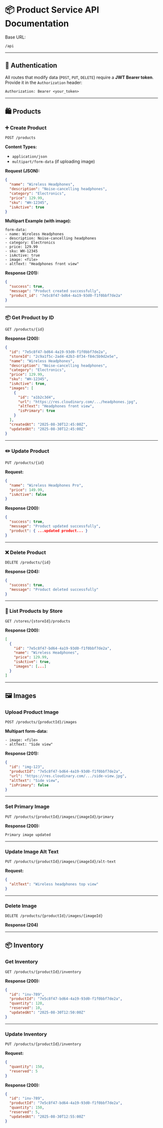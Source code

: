 # 📦 Product Service API Documentation

Base URL:

```
/api
```

---

## 🔑 Authentication

All routes that modify data (`POST`, `PUT`, `DELETE`) require a **JWT Bearer token**.
Provide it in the `Authorization` header:

```
Authorization: Bearer <your_token>
```

---

## 🛍️ Products

### ➕ Create Product

`POST /products`

**Content Types:**

- `application/json`
- `multipart/form-data` (if uploading image)

**Request (JSON):**

```json
{
  "name": "Wireless Headphones",
  "description": "Noise-cancelling headphones",
  "category": "Electronics",
  "price": 129.99,
  "sku": "WH-12345",
  "isActive": true
}
```

**Multipart Example (with image):**

```
form-data:
- name: Wireless Headphones
- description: Noise-cancelling headphones
- category: Electronics
- price: 129.99
- sku: WH-12345
- isActive: true
- image: <file>
- altText: "Headphones front view"
```

**Response (201):**

```json
{
  "success": true,
  "message": "Product created successfully",
  "product_id": "7e5c8f47-bd64-4a19-93d0-f1f0bbf7de2a"
}
```

---

### 📦 Get Product by ID

`GET /products/{id}`

**Response (200):**

```json
{
  "id": "7e5c8f47-bd64-4a19-93d0-f1f0bbf7de2a",
  "storeId": "2c9a1f5c-2ad4-42b3-8f34-f84c5b9d2e5e",
  "name": "Wireless Headphones",
  "description": "Noise-cancelling headphones",
  "category": "Electronics",
  "price": 129.99,
  "sku": "WH-12345",
  "isActive": true,
  "images": [
    {
      "id": "a1b2c3d4",
      "url": "https://res.cloudinary.com/.../headphones.jpg",
      "altText": "Headphones front view",
      "isPrimary": true
    }
  ],
  "createdAt": "2025-08-30T12:45:00Z",
  "updatedAt": "2025-08-30T12:45:00Z"
}
```

---

### ✏️ Update Product

`PUT /products/{id}`

**Request:**

```json
{
  "name": "Wireless Headphones Pro",
  "price": 149.99,
  "isActive": false
}
```

**Response (200):**

```json
{
  "success": true,
  "message": "Product updated successfully",
  "product": { ...updated product... }
}
```

---

### ❌ Delete Product

`DELETE /products/{id}`

**Response (204):**

```json
{
  "success": true,
  "message": "Product deleted successfully"
}
```

---

### 📑 List Products by Store

`GET /stores/{storeId}/products`

**Response (200):**

```json
[
  {
    "id": "7e5c8f47-bd64-4a19-93d0-f1f0bbf7de2a",
    "name": "Wireless Headphones",
    "price": 129.99,
    "isActive": true,
    "images": [...]
  }
]
```

---

## 🖼️ Images

### Upload Product Image

`POST /products/{productId}/images`

**Multipart form-data:**

```
- image: <file>
- altText: "Side view"
```

**Response (201):**

```json
{
  "id": "img-123",
  "productId": "7e5c8f47-bd64-4a19-93d0-f1f0bbf7de2a",
  "url": "https://res.cloudinary.com/.../side-view.jpg",
  "altText": "Side view",
  "isPrimary": false
}
```

---

### Set Primary Image

`PUT /products/{productId}/images/{imageId}/primary`

**Response (200):**

```
Primary image updated
```

---

### Update Image Alt Text

`PUT /products/{productId}/images/{imageId}/alt-text`

**Request:**

```json
{
  "altText": "Wireless headphones top view"
}
```

---

### Delete Image

`DELETE /products/{productId}/images/{imageId}`

**Response (204)**

---

## 📦 Inventory

### Get Inventory

`GET /products/{productId}/inventory`

**Response (200):**

```json
{
  "id": "inv-789",
  "productId": "7e5c8f47-bd64-4a19-93d0-f1f0bbf7de2a",
  "quantity": 120,
  "reserved": 10,
  "updatedAt": "2025-08-30T12:50:00Z"
}
```

---

### Update Inventory

`PUT /products/{productId}/inventory`

**Request:**

```json
{
  "quantity": 150,
  "reserved": 5
}
```

**Response (200):**

```json
{
  "id": "inv-789",
  "productId": "7e5c8f47-bd64-4a19-93d0-f1f0bbf7de2a",
  "quantity": 150,
  "reserved": 5,
  "updatedAt": "2025-08-30T12:55:00Z"
}
```
